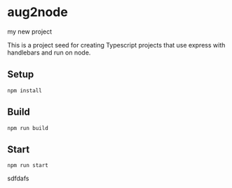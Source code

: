 # aug2node

my new project

This is a project seed for creating Typescript projects that use express with handlebars and run on node.

## Setup


`npm install`




## Build



`npm run build`




## Start


`npm run start`

sdfdafs
